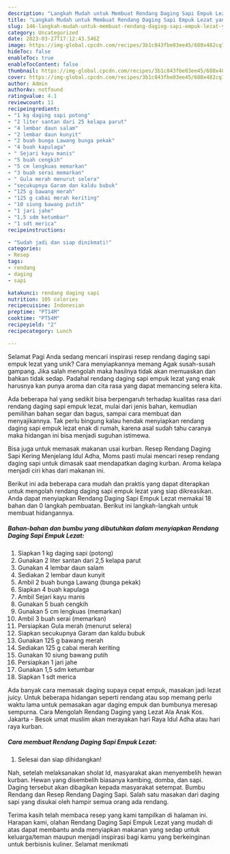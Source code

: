 ```yaml
---
description: "Langkah Mudah untuk Membuat Rendang Daging Sapi Empuk Lezat yang Enak"
title: "Langkah Mudah untuk Membuat Rendang Daging Sapi Empuk Lezat yang Enak"
slug: 146-langkah-mudah-untuk-membuat-rendang-daging-sapi-empuk-lezat-yang-enak
category: Uncategorized
date: 2023-03-27T17:12:43.546Z
image: https://img-global.cpcdn.com/recipes/3b1c843fbe03ee45/680x482cq70/rendang-daging-sapi-empuk-lezat-foto-resep-utama.jpg
hideToc: false
enableToc: true
enableTocContent: false
thumbnail: https://img-global.cpcdn.com/recipes/3b1c843fbe03ee45/680x482cq70/rendang-daging-sapi-empuk-lezat-foto-resep-utama.jpg
cover: https://img-global.cpcdn.com/recipes/3b1c843fbe03ee45/680x482cq70/rendang-daging-sapi-empuk-lezat-foto-resep-utama.jpg
author: Admin
authorAv: notfound
ratingvalue: 4.1
reviewcount: 11
recipeingredient:
- "1 kg daging sapi potong"
- "2 liter santan dari 25 kelapa parut"
- "4 lembar daun salam"
- "2 lembar daun kunyit"
- "2 buah bunga Lawang bunga pekak"
- "4 buah kapulaga"
- " Sejari kayu manis"
- "5 buah cengkih"
- "5 cm lengkuas memarkan"
- "3 buah serai memarkan"
- " Gula merah menurut selera"
- "secukupnya Garam dan kaldu bubuk"
- "125 g bawang merah"
- "125 g cabai merah keriting"
- "10 siung bawang putih"
- "1 jari jahe"
- "1,5 sdm ketumbar"
- "1 sdt merica"
recipeinstructions:

- "Sudah jadi dan siap dinikmati!"
categories:
- Resep
tags:
- rendang
- daging
- sapi

katakunci: rendang daging sapi 
nutrition: 105 calories
recipecuisine: Indonesian
preptime: "PT14M"
cooktime: "PT54M"
recipeyield: "2"
recipecategory: Lunch

---
```



Selamat Pagi Anda sedang mencari inspirasi resep rendang daging sapi empuk lezat yang unik? Cara menyiapkannya memang Agak susah-susah gampang. Jika salah mengolah maka hasilnya tidak akan memuaskan dan bahkan tidak sedap. Padahal rendang daging sapi empuk lezat yang enak harusnya kan punya aroma dan cita rasa yang dapat memancing selera kita.


Ada beberapa hal yang sedikit bisa berpengaruh terhadap kualitas rasa dari rendang daging sapi empuk lezat, mulai dari jenis bahan, kemudian pemilihan bahan segar dan bagus, sampai cara membuat dan menyajikannya. Tak perlu bingung kalau hendak menyiapkan rendang daging sapi empuk lezat enak di rumah, karena asal sudah tahu caranya maka hidangan ini bisa menjadi suguhan istimewa.

Bisa juga untuk memasak makanan usai kurban. Resep Rendang Daging Sapi Kering Menjelang Idul Adha, Moms pasti mulai mencari resep rendang daging sapi untuk dimasak saat mendapatkan daging kurban. Aroma kelapa menjadi ciri khas dari makanan ini.


Berikut ini ada beberapa cara mudah dan praktis yang dapat diterapkan untuk mengolah rendang daging sapi empuk lezat yang siap dikreasikan. Anda dapat menyiapkan Rendang Daging Sapi Empuk Lezat memakai 18 bahan dan 0 langkah pembuatan. Berikut ini langkah-langkah untuk membuat hidangannya.

<!--inarticleads1-->

##### Bahan-bahan dan bumbu yang dibutuhkan dalam menyiapkan Rendang Daging Sapi Empuk Lezat:

1. Siapkan 1 kg daging sapi (potong)
1. Gunakan 2 liter santan dari 2,5 kelapa parut
1. Gunakan 4 lembar daun salam
1. Sediakan 2 lembar daun kunyit
1. Ambil 2 buah bunga Lawang (bunga pekak)
1. Siapkan 4 buah kapulaga
1. Ambil  Sejari kayu manis
1. Gunakan 5 buah cengkih
1. Gunakan 5 cm lengkuas (memarkan)
1. Ambil 3 buah serai (memarkan)
1. Persiapkan  Gula merah (menurut selera)
1. Siapkan secukupnya Garam dan kaldu bubuk
1. Gunakan 125 g bawang merah
1. Sediakan 125 g cabai merah keriting
1. Gunakan 10 siung bawang putih
1. Persiapkan 1 jari jahe
1. Gunakan 1,5 sdm ketumbar
1. Siapkan 1 sdt merica


Ada banyak cara memasak daging supaya cepat empuk, masakan jadi lezat juicy. Untuk beberapa hidangan seperti rendang atau sop memang perlu waktu lama untuk pemasakan agar daging empuk dan bumbunya meresap sempurna. Cara Mengolah Rendang Daging yang Lezat Ala Anak Kos. Jakarta - Besok umat muslim akan merayakan hari Raya Idul Adha atau hari raya kurban. 

<!--inarticleads2-->

##### Cara membuat Rendang Daging Sapi Empuk Lezat:


1. Selesai dan siap dihidangkan!

Nah, setelah melaksanakan sholat Id, masyarakat akan menyembelih hewan kurban. Hewan yang disembelih biasanya kambing, domba, dan sapi. Daging tersebut akan dibagikan kepada masyarakat setempat. Bumbu Rendang dan Resep Rendang Daging Sapi. Salah satu masakan dari daging sapi yang disukai oleh hampir semua orang ada rendang. 

Terima kasih telah membaca resep yang kami tampilkan di halaman ini. Harapan kami, olahan Rendang Daging Sapi Empuk Lezat yang mudah di atas dapat membantu anda menyiapkan makanan yang sedap untuk keluarga/teman maupun menjadi inspirasi bagi kamu yang berkeinginan untuk berbisnis kuliner. Selamat menikmati
